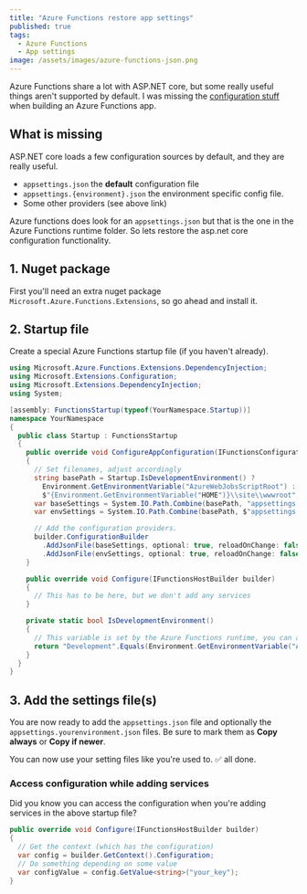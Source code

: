 ```yaml
---
title: "Azure Functions restore app settings"
published: true
tags:
  - Azure Functions
  - App settings
image: /assets/images/azure-functions-json.png
---
```


Azure Functions share a lot with ASP.NET core, but some really useful things aren't supported by default. I was missing the [configuration stuff](https://docs.microsoft.com/en-us/aspnet/core/fundamentals/configuration/) when building an Azure Functions app.

## What is missing

ASP.NET core loads a few configuration sources by default, and they are really useful.

- `appsettings.json` the **default** configuration file
- `appsettings.{environment}.json` the environment specific config file.
- Some other providers (see above link)

Azure functions does look for an `appsettings.json` but that is the one in the Azure Functions runtime folder. So lets restore the asp.net core configuration functionality.

## 1. Nuget package

First you'll need an extra nuget package `Microsoft.Azure.Functions.Extensions`, so go ahead and install it.

## 2. Startup file

Create a special Azure Functions startup file (if you haven't already).

```csharp
using Microsoft.Azure.Functions.Extensions.DependencyInjection;
using Microsoft.Extensions.Configuration;
using Microsoft.Extensions.DependencyInjection;
using System;

[assembly: FunctionsStartup(typeof(YourNamespace.Startup))]
namespace YourNamespace
{
  public class Startup : FunctionsStartup
  {
    public override void ConfigureAppConfiguration(IFunctionsConfigurationBuilder builder)
    {
      // Set filenames, adjust accordingly
      string basePath = Startup.IsDevelopmentEnvironment() ?
        Environment.GetEnvironmentVariable("AzureWebJobsScriptRoot") :
        $"{Environment.GetEnvironmentVariable("HOME")}\\site\\wwwroot";
      var baseSettings = System.IO.Path.Combine(basePath, "appsettings.json");
      var envSettings = System.IO.Path.Combine(basePath, $"appsettings.{Environment.GetEnvironmentVariable("AZURE_FUNCTIONS_ENVIRONMENT")}.json");

      // Add the configuration providers.
      builder.ConfigurationBuilder
        .AddJsonFile(baseSettings, optional: true, reloadOnChange: false)
        .AddJsonFile(envSettings, optional: true, reloadOnChange: false);
    }

    public override void Configure(IFunctionsHostBuilder builder)
    {
      // This has to be here, but we don't add any services
    }

    private static bool IsDevelopmentEnvironment()
    {
      // This variable is set by the Azure Functions runtime, you can also use your own logic.
      return "Development".Equals(Environment.GetEnvironmentVariable("AZURE_FUNCTIONS_ENVIRONMENT"), StringComparison.OrdinalIgnoreCase);
    }
  }
}
```

## 3. Add the settings file(s)

You are now ready to add the `appsettings.json` file and optionally the `appsettings.yourenvironment.json` files. Be sure to mark them as **Copy always** or **Copy if newer**.

You can now use your setting files like you're used to. ✅ all done.

### Access configuration while adding services

Did you know you can access the configuration when you're adding services in the above startup file?

```csharp
public override void Configure(IFunctionsHostBuilder builder)
{
  // Get the context (which has the configuration)
  var config = builder.GetContext().Configuration;
  // Do something depending on some value
  var configValue = config.GetValue<string>("your_key");
}
```

